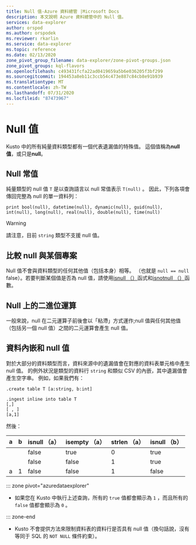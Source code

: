 ```yaml
---
title: Null 值-Azure 資料總管 |Microsoft Docs
description: 本文說明 Azure 資料總管中的 Null 值。
services: data-explorer
author: orspod
ms.author: orspodek
ms.reviewer: rkarlin
ms.service: data-explorer
ms.topic: reference
ms.date: 02/13/2020
zone_pivot_group_filename: data-explorer/zone-pivot-groups.json
zone_pivot_groups: kql-flavors
ms.openlocfilehash: c493431fcfa22ad0419659a5b6e036205f3bf299
ms.sourcegitcommit: 194453a8eb11c3ccb54c473e887c84cb8e91b939
ms.translationtype: MT
ms.contentlocale: zh-TW
ms.lasthandoff: 07/31/2020
ms.locfileid: "87473967"
---
```

# <a name="null-values"></a>Null 值

Kusto 中的所有純量資料類型都有一個代表遺漏值的特殊值。
這個值稱為**null 值**，或只是**null**。

## <a name="null-literals"></a>Null 常值

純量類型的 null 值 `T` 是以查詢語言以 null 常值表示 `T(null)` 。
因此，下列各項會傳回完整為 null 的單一資料列：

```kusto
print bool(null), datetime(null), dynamic(null), guid(null), int(null), long(null), real(null), double(null), time(null)
```

> [!WARNING]
> 請注意，目前 `string` 類型不支援 null 值。

## <a name="comparing-null-to-something"></a>比較 null 與某個專案

Null 值不會與資料類型的任何其他值（包括本身）相等。 （也就是 `null == null` false）。若要判斷某個值是否為 null 值，請使用[isnull （）](../isnullfunction.md)函式和[isnotnull （）](../isnotnullfunction.md)函數。

## <a name="binary-operations-on-null"></a>Null 上的二進位運算

一般來說，null 在二元運算子前後會以「粘滯」方式運作;null 值與任何其他值（包括另一個 null 值）之間的二元運算會產生 null 值。

## <a name="data-ingestion-and-null-values"></a>資料內嵌和 null 值

對於大部分的資料類型而言，資料來源中的遺漏值會在對應的資料表單元格中產生 null 值。 的例外狀況是類型的資料行 `string` 和類似 CSV 的內嵌，其中遺漏值會產生空字串。
例如，如果我們有： 

```kusto
.create table T [a:string, b:int]

.ingest inline into table T
[,]
[ , ]
[a,1]
```

然後：

|a     |b     |isnull （a）|isempty （a）|strlen （a）|isnull （b）|
|------|------|---------|----------|---------|---------|
|&nbsp;|&nbsp;|false    |true      |0        |true     |
|&nbsp;|&nbsp;|false    |false     |1        |true     |
|a     |1     |false    |false     |1        |false    |

::: zone pivot="azuredataexplorer"

* 如果您在 Kusto 中執行上述查詢，所有的 `true` 值都會顯示為 `1` ，而且所有的 `false` 值都會顯示為 `0` 。

::: zone-end

* Kusto 不會提供方法來限制資料表的資料行是否具有 null 值（換句話說，沒有等同于 SQL 的 `NOT NULL` 條件約束）。
